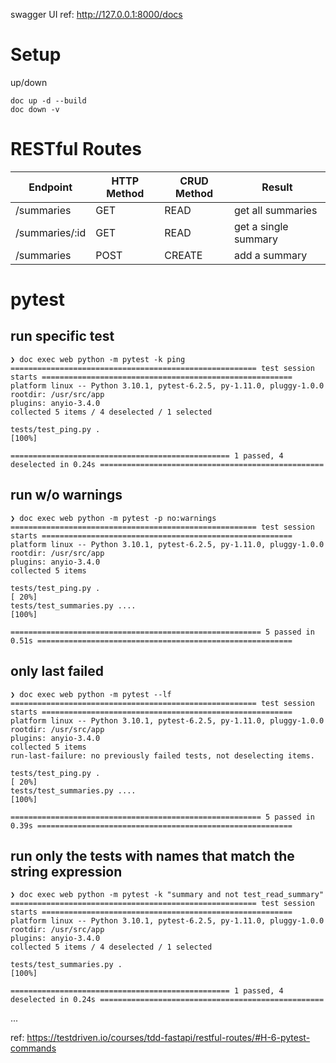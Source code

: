 swagger UI ref: http://127.0.0.1:8000/docs

# Setup

up/down
```shell
doc up -d --build
doc down -v
```
# RESTful Routes

|Endpoint|	HTTP Method| 	CRUD Method |	Result|
|--------|-------------|--------------|---------|
|/summaries|	GET| 	READ        |	get all summaries|
|/summaries/:id|	GET| 	READ        | 	get a single summary |
|/summaries|	POST| 	CREATE      | 	add a summary |

# pytest
## run specific test
```shell
❯ doc exec web python -m pytest -k ping
======================================================= test session starts ========================================================
platform linux -- Python 3.10.1, pytest-6.2.5, py-1.11.0, pluggy-1.0.0
rootdir: /usr/src/app
plugins: anyio-3.4.0
collected 5 items / 4 deselected / 1 selected                                                                                      

tests/test_ping.py .                                                                                                         [100%]

================================================= 1 passed, 4 deselected in 0.24s ==================================================
```
## run w/o warnings
```shell
❯ doc exec web python -m pytest -p no:warnings       
======================================================= test session starts ========================================================
platform linux -- Python 3.10.1, pytest-6.2.5, py-1.11.0, pluggy-1.0.0
rootdir: /usr/src/app
plugins: anyio-3.4.0
collected 5 items                                                                                                                  

tests/test_ping.py .                                                                                                         [ 20%]
tests/test_summaries.py ....                                                                                                 [100%]

======================================================== 5 passed in 0.51s =========================================================
```
## only last failed
```shell
❯ doc exec web python -m pytest --lf          
======================================================= test session starts ========================================================
platform linux -- Python 3.10.1, pytest-6.2.5, py-1.11.0, pluggy-1.0.0
rootdir: /usr/src/app
plugins: anyio-3.4.0
collected 5 items                                                                                                                  
run-last-failure: no previously failed tests, not deselecting items.

tests/test_ping.py .                                                                                                         [ 20%]
tests/test_summaries.py ....                                                                                                 [100%]

======================================================== 5 passed in 0.39s =========================================================
```
## run only the tests with names that match the string expression
```shell
❯ doc exec web python -m pytest -k "summary and not test_read_summary"    
======================================================= test session starts ========================================================
platform linux -- Python 3.10.1, pytest-6.2.5, py-1.11.0, pluggy-1.0.0
rootdir: /usr/src/app
plugins: anyio-3.4.0
collected 5 items / 4 deselected / 1 selected                                                                                      

tests/test_summaries.py .                                                                                                    [100%]

================================================= 1 passed, 4 deselected in 0.24s ==================================================
```
...

ref: https://testdriven.io/courses/tdd-fastapi/restful-routes/#H-6-pytest-commands
